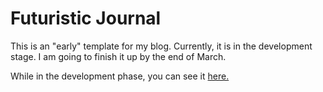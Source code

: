 # Futuristic Journal
This is an "early" template for my blog. Currently, it is in the development stage. I am going to finish it up by the end of March.

While in the development phase, you can see it <a href="https://onianidavid.github.io/Blogplate/" target="_blank"> here. </a>
